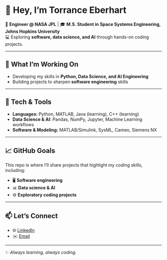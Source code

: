 # 👋 Hey, I’m Torrance Eberhart  

🚀 **Engineer @ NASA JPL** | 🎓 **M.S. Student in Space Systems Engineering, Johns Hopkins University**  
💻 Exploring **software, data science, and AI** through hands-on coding projects.  

---

## 🔭 What I’m Working On
- Developing my skills in **Python, Data Science, and AI Engineering**  
- Building projects to sharpen **software engineering** skills  

---

## 🧰 Tech & Tools
- **Languages:** Python, MATLAB, Java (learning), C++ (learning)  
- **Data Science & AI:** Pandas, NumPy, Jupyter, Machine Learning workflows  
- **Software & Modeling:** MATLAB/Simulink, SysML, Cameo, Siemens NX  

---

## 📈 GitHub Goals
This repo is where I’ll share projects that highlight my coding skills, including:  
- 🖥️ **Software engineering**  
- 📊 **Data science & AI**  
- ⚙️ **Exploratory coding projects**  

---

## 📫 Let’s Connect
- 🌐 [LinkedIn](#)  
- ✉️ [Email](#)  

---

✨ *Always learning, always coding.*  
